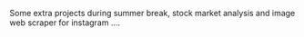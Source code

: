 Some extra projects during summer break, stock market analysis and image web scraper for instagram ....
